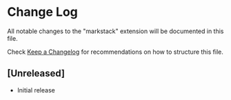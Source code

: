 # Change Log

All notable changes to the "markstack" extension will be documented in this file.

Check [Keep a Changelog](http://keepachangelog.com/) for recommendations on how to structure this file.

## [Unreleased]

- Initial release